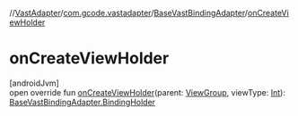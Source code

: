 //[VastAdapter](../../../index.md)/[com.gcode.vastadapter](../index.md)/[BaseVastBindingAdapter](index.md)/[onCreateViewHolder](on-create-view-holder.md)

# onCreateViewHolder

[androidJvm]\
open override fun [onCreateViewHolder](on-create-view-holder.md)(parent: [ViewGroup](https://developer.android.com/reference/kotlin/android/view/ViewGroup.html), viewType: [Int](https://kotlinlang.org/api/latest/jvm/stdlib/kotlin/-int/index.html)): [BaseVastBindingAdapter.BindingHolder](-binding-holder/index.md)
